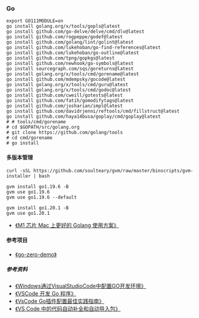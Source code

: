 ### Go

```shell
export GO111MODULE=on
go install golang.org/x/tools/gopls@latest
go install github.com/go-delve/delve/cmd/dlv@latest
go install github.com/rogpeppe/godef@latest
go install github.com/golang/lint/golint@latest
go install github.com/lukehoban/go-find-references@latest
go install github.com/lukehoban/go-outline@latest
go install github.com/tpng/gopkgs@latest
go install github.com/newhook/go-symbols@latest
go install sourcegraph.com/sqs/goreturns@latest
go install golang.org/x/tools/cmd/gorename@latest
go install github.com/mdempsky/gocode@latest
go install golang.org/x/tools/cmd/guru@latest
go install golang.org/x/tools/cmd/godoc@latest
go install github.com/cweill/gotests@latest
go install github.com/fatih/gomodifytags@latest
go install github.com/josharian/impl@latest
go install github.com/davidrjenni/reftools/cmd/fillstruct@latest
go install github.com/haya14busa/goplay/cmd/goplay@latest
# # tools/cmd/gorename
# cd $GOPATH/src/golang.org
# git clone https://github.com/golang/tools
# cd cmd/gorename
# go install
```

#### 多版本管理
```shell
curl -sSL https://github.com/soulteary/gvm/raw/master/binscripts/gvm-installer | bash

gvm install go1.19.6 -B
gvm use go1.19.6
gvm use go1.19.6 --default

gvm install go1.20.1 -B
gvm use go1.20.1
```
+ [《M1 芯片 Mac 上更好的 Golang 使用方案》](https://segmentfault.com/a/1190000041899585)

#### 参考项目
+ [《go-zero-demo》](https://github.com/feixiao/go-zero-demo.git)



##### 参考资料
+ [《Windows通过VisualStudioCode中配置GO开发环境》](https://www.cnblogs.com/it-tsz/p/9021752.html)
+ [《VSCode 开发 Go 程序》](https://www.toutiao.com/i6870497110341452300/?tt_from=weixin&utm_campaign=client_share&wxshare_count=1&timestamp=1599706426&app=news_article&utm_source=weixin&utm_medium=toutiao_ios&use_new_style=1&req_id=202009101053460101310990270200F1B7&group_id=6870497110341452300)
+ [《VsCode Go插件配置最佳实践指南》](https://zhuanlan.zhihu.com/p/320343679)
+ [《VS Code 中的代码自动补全和自动导入包》](https://maiyang.me/post/2018-09-14-tips-vscode/)